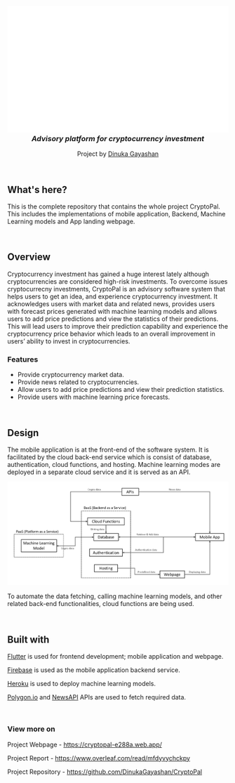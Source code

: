 <h3 align="center">
  <img alt="CryptoPal_logo" src="https://github.com/DinukaGayashan/CryptoPal/blob/master/assets/CryptoPal-logo-with-name.png?raw=true" width=800/><br>
  <i>Advisory platform for cryptocurrency investment</i>
</h3>

<p align = "center">
  Project by <a href="https://www.linkedin.com/in/dinukagayashan/">Dinuka Gayashan</a>
</p>
<br>

## What's here?
This is the complete repository that contains the whole project CryptoPal. This includes the implementations of mobile application, Backend, Machine Learning models and App landing webpage.

<br>

## Overview
Cryptocurrency investment has gained a huge interest lately although cryptocurrencies are considered high-risk investments. To overcome issues cryptocurrecny investments, CryptoPal is an advisory software system that helps users to get an idea, and experience cryptocurrency investment. It acknowledges users with market data and related news, provides users with forecast prices generated with machine learning models and allows users to add price predictions and view the statistics of their predictions. This will lead users to improve their prediction capability and experience the cryptocurrency price behavior which leads to an overall improvement in users’ ability to invest in cryptocurrencies.

### Features
* Provide cryptocurrency market data.
* Provide news related to cryptocurrencies.
* Allow users to add price predictions and view their prediction statistics.
* Provide users with machine learning price forecasts.

<br>

## Design
The mobile application is at the front-end of the software system. It is facilitated by the cloud back-end service which is consist of database, authentication, cloud functions, and hosting. Machine learning modes are deployed in a separate cloud service and it is served as an API. 

![system_architecture](https://github.com/DinukaGayashan/CryptoPal/blob/master/assets/system_architecture.png?raw=true)

To automate the data fetching, calling machine learning models, and other related back-end functionalities, cloud functions are being used.

<br>

## Built with
[Flutter](https://flutter.dev/) is used for frontend development; mobile application and webpage.

[Firebase](https://firebase.google.com/) is used as the mobile application backend service.

[Heroku](https://www.heroku.com/) is used to deploy machine learning models.

[Polygon.io](https://polygon.io/) and [NewsAPI](https://newsapi.org/) APIs are used to fetch required data.

<br>

### View more on
Project Webpage - https://cryptopal-e288a.web.app/

Project Report - https://www.overleaf.com/read/mfdyvychckpy

Project Repository - https://github.com/DinukaGayashan/CryptoPal